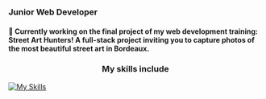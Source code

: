 ### Junior Web Developer

#### 🌱 Currently working on the final project of my web development training: Street Art Hunters! A full-stack project inviting you to capture photos of the most beautiful street art in Bordeaux.

### <p align="center">My skills include</p>

[![My Skills](https://skillicons.dev/icons?i=html,css,js,react,nodejs,express,mysql,docker,git)](https://skillicons.dev)

<!--
**LeslieCore34/LeslieCore34** is a ✨ _special_ ✨ repository because its `README.md` (this file) appears on your GitHub profile.

Here are some ideas to get you started:


- 🌱 I’m currently learning ...
- 👯 I’m looking to collaborate on ...
- 🤔 I’m looking for help with ...
- 💬 Ask me about ...
- 📫 How to reach me: ...
- 😄 Pronouns: ...
- ⚡ Fun fact: ...
-->
